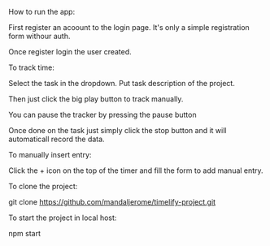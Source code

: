 How to run the app:

First register an acoount to the login page.
It's only a simple registration form withour auth.

Once register login the user created.

To track time:

Select the task in the dropdown.
Put task description of the project.

Then just click the big play button to track manually.

You can pause the tracker by pressing the pause button

Once done on the task just simply click the stop button
and it will automaticall record the data.

To manually insert entry:

Click the + icon on the top of the timer and fill the form to add manual entry.

To clone the project:

git clone https://github.com/mandaljerome/timelify-project.git

To start the project in local host:

npm start
